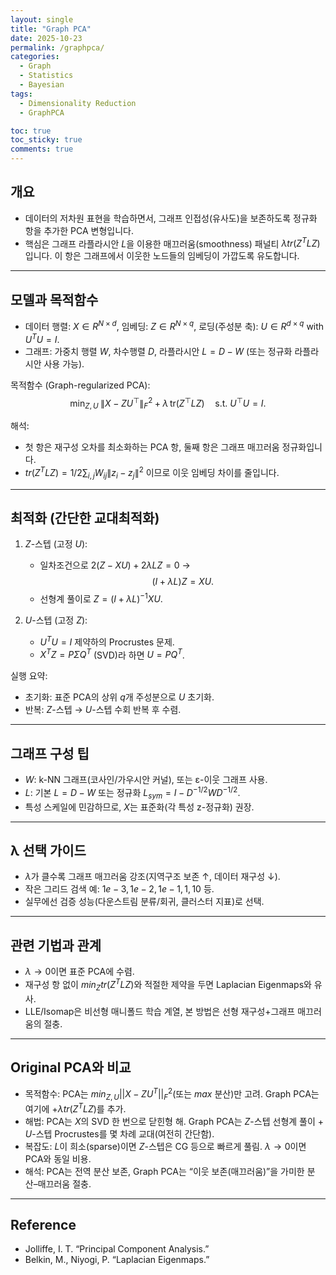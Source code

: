 ```yaml
---
layout: single
title: "Graph PCA"
date: 2025-10-23
permalink: /graphpca/
categories:
  - Graph
  - Statistics
  - Bayesian
tags:
  - Dimensionality Reduction
  - GraphPCA

toc: true
toc_sticky: true
comments: true
---
```


## 개요
- 데이터의 저차원 표현을 학습하면서, 그래프 인접성(유사도)을 보존하도록 정규화 항을 추가한 PCA 변형입니다.
- 핵심은 그래프 라플라시안 $L$을 이용한 매끄러움(smoothness) 패널티 $λ tr(Z^T L Z)$ 입니다. 이 항은 그래프에서 이웃한 노드들의 임베딩이 가깝도록 유도합니다.

---

## 모델과 목적함수
- 데이터 행렬: $X ∈ R^{N×d}$, 임베딩: $Z ∈ R^{N×q}$, 로딩(주성분 축): $U ∈ R^{d×q}$ with $U^T U = I$.
- 그래프: 가중치 행렬 $W$, 차수행렬 $D$, 라플라시안 $L = D - W$ (또는 정규화 라플라시안 사용 가능).

목적함수 (Graph-regularized PCA):
$$
\min_{Z, U} \; \|X - Z U^\top\|_F^2 
\; + \; \lambda\,\mathrm{tr}(Z^\top L Z)
\quad\text{s.t. } U^\top U = I.
$$

해석:
- 첫 항은 재구성 오차를 최소화하는 PCA 항, 둘째 항은 그래프 매끄러움 정규화입니다.
- $tr(Z^T L Z) = 1/2 \sum_{i,j} W_{ij} \|z_i - z_j\|^2$ 이므로 이웃 임베딩 차이를 줄입니다.

---

## 최적화 (간단한 교대최적화)
1) $Z$-스텝 (고정 $U$):
   - 일차조건으로 $2(Z - XU) + 2\lambda LZ = 0$ →
     $$(I + \lambda L)Z = XU.$$
   - 선형계 풀이로 $Z = (I + \lambda L)^{-1} XU$.

2) $U$-스텝 (고정 $Z$):
   - $U^T U = I$ 제약하의 Procrustes 문제.
   - $X^T Z = P \Sigma Q^T$ (SVD)라 하면 $U = P Q^T$.

실행 요약:
- 초기화: 표준 PCA의 상위 $q$개 주성분으로 $U$ 초기화.
- 반복: $Z$-스텝 → $U$-스텝 수회 반복 후 수렴.

---

## 그래프 구성 팁
- $W$: k-NN 그래프(코사인/가우시안 커널), 또는 ε-이웃 그래프 사용.
- $L$: 기본 $L = D - W$ 또는 정규화 $L_{sym} = I - D^{-1/2} W D^{-1/2}$.
- 특성 스케일에 민감하므로, $X$는 표준화(각 특성 z-정규화) 권장.

---

## λ 선택 가이드
- $λ$가 클수록 그래프 매끄러움 강조(지역구조 보존 ↑, 데이터 재구성 ↓).
- 작은 그리드 검색 예: ${1e-3, 1e-2, 1e-1, 1, 10}$ 등.
- 실무에선 검증 성능(다운스트림 분류/회귀, 클러스터 지표)로 선택.

---

## 관련 기법과 관계
- $λ→0$이면 표준 PCA에 수렴.
- 재구성 항 없이 $min_Z tr(Z^T L Z)$와 적절한 제약을 두면 Laplacian Eigenmaps와 유사.
- LLE/Isomap은 비선형 매니폴드 학습 계열, 본 방법은 선형 재구성+그래프 매끄러움의 절충.

---

## Original PCA와 비교
- 목적함수: PCA는 $min_{Z,U} ||X - ZU^T||_F^2$(또는 $max$ 분산)만 고려. Graph PCA는 여기에 $+ λ tr(Z^T L Z)$를 추가.
- 해법: PCA는 $X$의 SVD 한 번으로 닫힌형 해. Graph PCA는 $Z$-스텝 선형계 풀이 + $U$-스텝 Procrustes를 몇 차례 교대(여전히 간단함).
- 복잡도: $L$이 희소(sparse)이면 $Z$-스텝은 CG 등으로 빠르게 풀림. $λ→0$이면 PCA와 동일 비용.
- 해석: PCA는 전역 분산 보존, Graph PCA는 “이웃 보존(매끄러움)”을 가미한 분산–매끄러움 절충.


---

## Reference
- Jolliffe, I. T. “Principal Component Analysis.”
- Belkin, M., Niyogi, P. “Laplacian Eigenmaps.”

